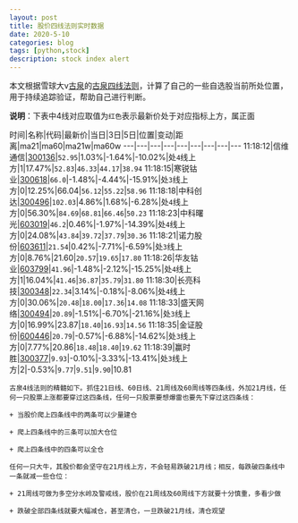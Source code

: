 ```yaml
---
layout: post
title: 股价四线法则实时数据
date: 2020-5-10
categories: blog
tags: [python,stock]
description: stock index alert
---
```



本文根据雪球大v[古泉](https://xueqiu.com/u/7148646888)的[古泉四线法则](https://xueqiu.com/7148646888/130498192)，计算了自己的一些自选股当前所处位置，用于持续追踪验证，帮助自己进行判断。

**说明**：下表中4线对应取值为`红色`表示最新价处于对应指标上方，属正面

时间|名称|代码|最新价|当日|3日|5日|位置|变动|距离|ma21|ma60|ma21w|ma60w
---|---|---|---|---|---|---|---|---
11:18:12|信维通信|[300136](https://xueqiu.com/S/SZ300136)|`52.95`|1.03%|-1.64%|-10.02%|处`4`线上方|1|17.47%|`52.83`|`46.33`|`44.17`|`38.94`
11:18:15|寒锐钴业|[300618](https://xueqiu.com/S/SZ300618)|`66.0`|-1.48%|-4.44%|-15.91%|处`3`线上方|0|12.25%|66.04|`56.12`|`55.22`|`58.96`
11:18:18|中科创达|[300496](https://xueqiu.com/S/SZ300496)|`102.03`|4.86%|1.68%|-6.28%|处`4`线上方|0|56.30%|`84.69`|`68.81`|`66.46`|`50.23`
11:18:23|中科曙光|[603019](https://xueqiu.com/S/SH603019)|`46.2`|0.46%|-1.97%|-14.39%|处`4`线上方|0|24.08%|`43.84`|`39.72`|`37.79`|`30.36`
11:18:21|诺力股份|[603611](https://xueqiu.com/S/SH603611)|`21.54`|0.42%|-7.71%|-6.59%|处`3`线上方|0|8.76%|21.60|`20.57`|`19.65`|`17.80`
11:18:26|华友钴业|[603799](https://xueqiu.com/S/SH603799)|`41.96`|-1.48%|-2.12%|-15.25%|处`4`线上方|1|16.04%|`41.46`|`36.87`|`35.79`|`31.80`
11:18:30|长亮科技|[300348](https://xueqiu.com/S/SZ300348)|`22.34`|3.14%|-0.18%|-8.06%|处`4`线上方|0|30.06%|`20.48`|`18.00`|`17.36`|`14.08`
11:18:33|盛天网络|[300494](https://xueqiu.com/S/SZ300494)|`20.89`|-1.51%|-6.70%|-21.16%|处`3`线上方|0|16.99%|23.87|`18.40`|`16.93`|`14.56`
11:18:35|金证股份|[600446](https://xueqiu.com/S/SH600446)|`20.79`|-0.57%|-6.88%|-14.62%|处`3`线上方|0|7.77%|20.86|`18.48`|`18.40`|`19.62`
11:18:39|赢时胜|[300377](https://xueqiu.com/S/SZ300377)|`9.93`|-0.10%|-3.33%|-13.41%|处`3`线上方|2|-0.53%|`9.77`|`9.51`|`9.90`|10.81

```
古泉4线法则的精髓如下。抓住21日线、60日线、21周线及60周线等四条线，外加21月线，任何一只股票上涨都要穿过这四条线，任何一只股票要想爆雷也要先下穿过这四条线：

+ 当股价爬上四条线中的两条可以少量建仓

+ 爬上四条线中的三条可以加大仓位

+ 爬上四条线中的四条可以全仓

任何一只大牛，其股价都会坚守在21月线上方，不会轻易跌破21月线；相反，每跌破四条线中一条就减一些仓位：

+ 21周线可做为多空分水岭及警戒线，股价在21周线及60周线下方就要十分慎重，多看少做

+ 跌破全部四条线就要大幅减仓，甚至清仓，一旦跌破21月线，清仓观望
```